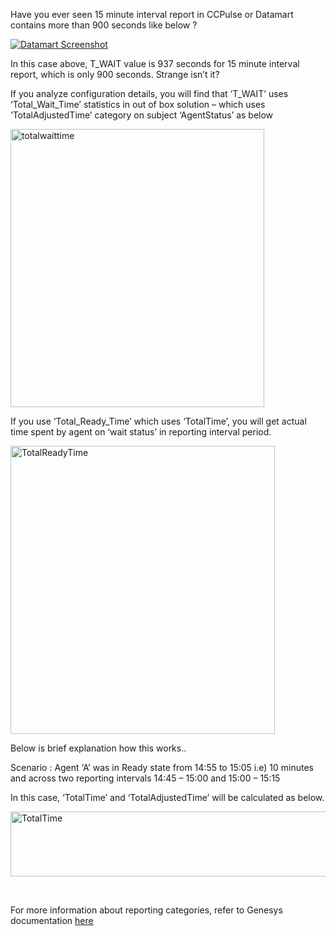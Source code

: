 
Have you ever seen 15 minute interval report in CCPulse or Datamart contains more than 900 seconds like below ?

[<img class="aligncenter size-full wp-image-5421" src="http://localhost/newlakshmikanth3/wp-content/uploads/2015/03/937.png" alt="Datamart Screenshot" srcset="http://localhost/newlakshmikanth3/wp-content/uploads/2015/03/937.png 786w, http://localhost/newlakshmikanth3/wp-content/uploads/2015/03/937-300x67.png 300w, http://localhost/newlakshmikanth3/wp-content/uploads/2015/03/937-768x171.png 768w" sizes="(max-width: 786px) 100vw, 786px" />](http://localhost/newlakshmikanth3/wp-content/uploads/2015/03/937.png)

In this case above, T_WAIT value is 937 seconds for 15 minute interval report, which is only 900 seconds. Strange isn&#8217;t it?

If you analyze configuration details, you will find that &#8216;T\_WAIT&#8217; uses &#8216;Total\_Wait_Time&#8217; statistics in out of box solution &#8211; which uses &#8216;TotalAdjustedTime&#8217; category on subject &#8216;AgentStatus&#8217; as below

[<img class="aligncenter  wp-image-5431" src="http://localhost/newlakshmikanth3/wp-content/uploads/2015/03/totalwaittime.png" alt="totalwaittime" width="406" height="445" srcset="http://localhost/newlakshmikanth3/wp-content/uploads/2015/03/totalwaittime.png 439w, http://localhost/newlakshmikanth3/wp-content/uploads/2015/03/totalwaittime-273x300.png 273w" sizes="(max-width: 406px) 100vw, 406px" />](http://localhost/newlakshmikanth3/wp-content/uploads/2015/03/totalwaittime.png)

If you use &#8216;Total\_Ready\_Time&#8217; which uses &#8216;TotalTime&#8217;, you will get actual time spent by agent on &#8216;wait status&#8217; in reporting interval period.

[<img class="aligncenter  wp-image-5441" src="http://localhost/newlakshmikanth3/wp-content/uploads/2015/03/TotalReadyTime.png" alt="TotalReadyTime" width="423" height="461" srcset="http://localhost/newlakshmikanth3/wp-content/uploads/2015/03/TotalReadyTime.png 442w, http://localhost/newlakshmikanth3/wp-content/uploads/2015/03/TotalReadyTime-275x300.png 275w" sizes="(max-width: 423px) 100vw, 423px" />](http://localhost/newlakshmikanth3/wp-content/uploads/2015/03/TotalReadyTime.png)

Below is brief explanation how this works..

Scenario : Agent &#8216;A&#8217; was in Ready state from 14:55 to 15:05 i.e) 10 minutes and across two reporting intervals 14:45 &#8211; 15:00 and 15:00 &#8211; 15:15

In this case, &#8216;TotalTime&#8217; and &#8216;TotalAdjustedTime&#8217; will be calculated as below.

[<img class="aligncenter size-full wp-image-5401" src="http://localhost/newlakshmikanth3/wp-content/uploads/2015/03/TotalTime.png" alt="TotalTime" width="671" height="104" srcset="http://localhost/newlakshmikanth3/wp-content/uploads/2015/03/TotalTime.png 671w, http://localhost/newlakshmikanth3/wp-content/uploads/2015/03/TotalTime-300x46.png 300w" sizes="(max-width: 671px) 100vw, 671px" />](http://localhost/newlakshmikanth3/wp-content/uploads/2015/03/TotalTime.png)

&nbsp;

For more information about reporting categories, refer to Genesys documentation <a href="http://docs.genesys.com/Documentation/RTME/8.5.0/User/HistoricalCategories" target="_blank" rel="noopener noreferrer">here</a>